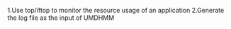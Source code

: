 1.Use top/iftop to monitor the resource usage of an application
2.Generate the log file as the input of UMDHMM